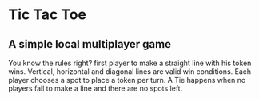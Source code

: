 # Tic Tac Toe
## A simple local multiplayer game
You know the rules right? first player to make a straight line with his token wins.
Vertical, horizontal and diagonal lines are valid win conditions.
Each player chooses a spot to place a token per turn.
A Tie happens when no players fail to make a line and there are no spots left.
